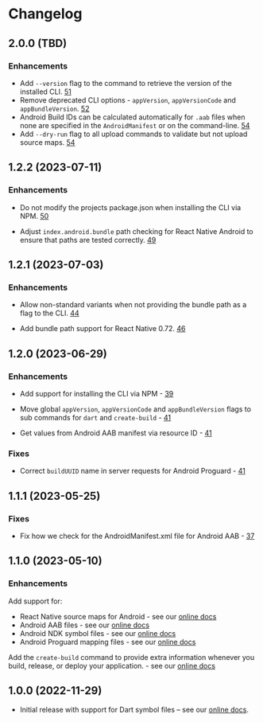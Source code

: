 # Changelog

## 2.0.0 (TBD)

### Enhancements
 
- Add `--version` flag to the command to retrieve the version of the installed CLI. [51](https://github.com/bugsnag/bugsnag-cli/pull/51)
- Remove deprecated CLI options - `appVersion`, `appVersionCode` and `appBundleVersion`. [52](https://github.com/bugsnag/bugsnag-cli/pull/52)
- Android Build IDs can be calculated automatically for `.aab` files when none are specified in the `AndroidManifest` or on the command-line. [54](https://github.com/bugsnag/bugsnag-cli/pull/54)  
- Add `--dry-run` flag to all upload commands to validate but not upload source maps. [54](https://github.com/bugsnag/bugsnag-cli/pull/54)

## 1.2.2 (2023-07-11)

### Enhancements

- Do not modify the projects package.json when installing the CLI via NPM. [50](https://github.com/bugsnag/bugsnag-cli/pull/50)

- Adjust `index.android.bundle` path checking for React Native Android to ensure that paths are tested correctly. [49](https://github.com/bugsnag/bugsnag-cli/pull/49)

## 1.2.1 (2023-07-03)

### Enhancements

- Allow non-standard variants when not providing the bundle path as a flag to the CLI. [44](https://github.com/bugsnag/bugsnag-cli/pull/44)

- Add bundle path support for React Native 0.72. [46](https://github.com/bugsnag/bugsnag-cli/pull/46)

## 1.2.0 (2023-06-29)

### Enhancements

- Add support for installing the CLI via NPM - [39](https://github.com/bugsnag/bugsnag-cli/pull/39)

- Move global `appVersion`, `appVersionCode` and `appBundleVersion` flags to sub commands for `dart` and `create-build` - [41](https://github.com/bugsnag/bugsnag-cli/pull/41)

- Get values from Android AAB manifest via resource ID - [41](https://github.com/bugsnag/bugsnag-cli/pull/41)

### Fixes

- Correct `buildUUID` name in server requests for Android Proguard - [41](https://github.com/bugsnag/bugsnag-cli/pull/41)

## 1.1.1 (2023-05-25)

### Fixes

- Fix how we check for the AndroidManifest.xml file for Android AAB - [37](https://github.com/bugsnag/bugsnag-cli/pull/37)

## 1.1.0 (2023-05-10)

### Enhancements

Add support for:
- React Native source maps for Android - see our [online docs](https://docs.bugsnag.com/build-integrations/bugsnag-cli/upload-rn-android/)
- Android AAB files - see our [online docs](https://docs.bugsnag.com/build-integrations/bugsnag-cli/upload-android-aab/)
- Android NDK symbol files - see our [online docs](https://docs.bugsnag.com/build-integrations/bugsnag-cli/upload-android-ndk/)
- Android Proguard mapping files - see our [online docs](https://docs.bugsnag.com/build-integrations/bugsnag-cli/upload-android-proguard/)

Add the `create-build` command to provide extra information whenever you build, release, or deploy your application. - see our [online docs](https://docs.bugsnag.com/build-integrations/bugsnag-cli/create-build/)

## 1.0.0 (2022-11-29)

- Initial release with support for Dart symbol files – see our [online docs](https://docs.bugsnag.com/build-integrations/bugsnag-cli/upload-dart/).

